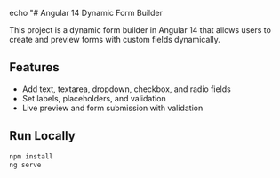 echo "# Angular 14 Dynamic Form Builder

This project is a dynamic form builder in Angular 14 that allows users to create and preview forms with custom fields dynamically.

## Features
- Add text, textarea, dropdown, checkbox, and radio fields
- Set labels, placeholders, and validation
- Live preview and form submission with validation

## Run Locally

```bash
npm install
ng serve
